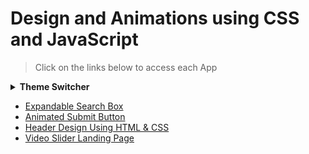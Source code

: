 # Design and Animations using CSS and JavaScript

> Click on the links below to access each App

<details>
<summary><strong>Theme Switcher</strong></summary>
<ul>
<li><a href="https://swarup1996saha.github.io/design-animation/Theme-Switcher/ThemeSwitcher1/"><em>Demo 1</em></a></li>
 <li><a href="https://swarup1996saha.github.io/design-animation/Theme-Switcher/ThemeSwitcher2/"><em>Demo 2</em></a></li>
 <li><a href="https://swarup1996saha.github.io/design-animation/Theme-Switcher/ThemeSwitcher3/"><em>Demo 3</em></a></li>
  <li><a href="https://swarup1996saha.github.io/design-animation/Theme-Switcher/ThemeSwitcher4/"><em>Demo 4</em></a></li>
</ul>
</details>

- [Expandable Search Box](https://swarup1996saha.github.io/design-animation/Google-search)
- [Animated Submit Button](https://swarup1996saha.github.io/design-animation/Thanks-button/)
- [Header Design Using HTML & CSS](https://swarup1996saha.github.io/design-animation/Header-Design/)
- [Video Slider Landing Page](https://swarup1996saha.github.io/design-animation/Video-Slider-Landing-Page/)
